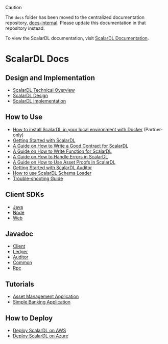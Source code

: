 > [!CAUTION]
> 
> The `docs` folder has been moved to the centralized documentation repository, [docs-internal](https://github.com/scalar-labs/docs-internal). Please update this documentation in that repository instead.
> 
> To view the ScalarDL documentation, visit [ScalarDL Documentation](https://scalardl.scalar-labs.com/docs/).

# ScalarDL Docs

## Design and Implementation
* [ScalarDL Technical Overview](https://speakerdeck.com/scalar/scalar-dl-technical-overview)
* [ScalarDL Design](design.md)
* [ScalarDL Implementation](implementation.md)

## How to Use
* [How to install ScalarDL in your local environment with Docker](installation-with-docker.md) (Partner-only)
* [Getting Started with ScalarDL](getting-started.md)
* [A Guide on How to Write a Good Contract for ScalarDL](how-to-write-contract.md)
* [A Guide on How to Write Function for ScalarDL](how-to-write-function.md)
* [A Guide on How to Handle Errors in ScalarDL](how-to-handle-errors.md)
* [A Guide on How to Use Asset Proofs in ScalarDL](how-to-use-proof.md)
* [Getting Started with ScalarDL Auditor](getting-started-auditor.md)
* [How to use ScalarDL Schema Loader](schema-loader.md)
* [Trouble-shooting Guide](trouble-shooting-guide.md)

## Client SDKs
* [Java](https://github.com/scalar-labs/scalardl-java-client-sdk)
* [Node](https://github.com/scalar-labs/scalardl-node-client-sdk)
* [Web](https://github.com/scalar-labs/scalardl-web-client-sdk)

## Javadoc
* [Client](https://scalar-labs.github.io/scalardl/javadoc/latest/client/)
* [Ledger](https://scalar-labs.github.io/scalardl/javadoc/latest/ledger/)
* [Auditor](https://scalar-labs.github.io/scalardl/javadoc/latest/auditor/)
* [Common](https://scalar-labs.github.io/scalardl/javadoc/latest/common/)
* [Rpc](https://scalar-labs.github.io/scalardl/javadoc/latest/rpc/)

## Tutorials
* [Asset Management Application](https://github.com/scalar-labs/getting-started-with-scalardl)
* [Simple Banking Application](applications/simple-bank-account/README.md)

## How to Deploy
* [Deploy ScalarDL on AWS](https://github.com/scalar-labs/scalar-kubernetes/blob/master/docs/ManualDeploymentGuideScalarDLOnAWS.md)
* [Deploy ScalarDL on Azure](https://github.com/scalar-labs/scalar-kubernetes/blob/master/docs/ManualDeploymentGuideScalarDLOnAzure.md)
